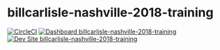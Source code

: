 # billcarlisle-nashville-2018-training

[![CircleCI](https://circleci.com/gh/nashville-2018-training/billcarlisle-nashville-2018-training.svg?style=shield)](https://circleci.com/gh/nashville-2018-training/billcarlisle-nashville-2018-training)
[![Dashboard billcarlisle-nashville-2018-training](https://img.shields.io/badge/dashboard-billcarlisle_nashville_2018_training-yellow.svg)](https://dashboard.pantheon.io/sites/307a805c-840d-4094-a1e0-f2246afcf6ee#dev/code)
[![Dev Site billcarlisle-nashville-2018-training](https://img.shields.io/badge/site-billcarlisle_nashville_2018_training-blue.svg)](http://dev-billcarlisle-nashville-2018-training.pantheonsite.io/)